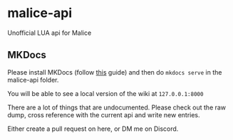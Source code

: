# malice-api
Unofficial LUA api for Malice

## MKDocs
Please install MKDocs (follow [this](https://www.mkdocs.org/user-guide/installation/) guide) and then do ``mkdocs serve`` in the malice-api folder.

You will be able to see a local version of the wiki at ``127.0.0.1:8000``

There are a lot of things that are undocumented. Please check out the raw dump, cross reference with the current api and write new entries.

Either create a pull request on here, or DM me on Discord.
